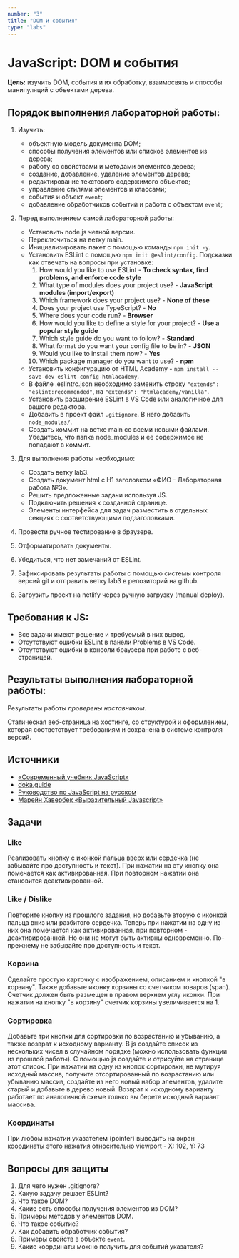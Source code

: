 ```yaml
---
number: "3"
title: "DOM и события"
type: "labs"
---
```


# JavaScript: DOM и события

**Цель:** изучить DOM, события и их обработку, взаимосвязь и способы манипуляций с объектами дерева.

## Порядок выполнения лабораторной работы:

1. Изучить:

   - объектную модель документа DOM;
   - способы получения элементов или списков элементов из дерева;
   - работу со свойствами и методами элементов дерева;
   - создание, добавление, удаление элементов дерева;
   - редактирование текстового содержимого объектов;
   - управление стилями элементов и классами;
   - события и объект `event`;
   - добавление обработчиков событий и работа с объектом `event`;

1. Перед выполнением самой лабораторной работы:

   - Установить node.js четной версии.
   - Переключиться на ветку main.
   - Инициализировать пакет с помощью команды `npm init -y`.
   - Установить ESLint с помощью `npm init @eslint/config`. Подсказки как отвечать на вопросы при установке:
     1. How would you like to use ESLint - **To check syntax, find problems, and enforce code style**
     1. What type of modules does your project use? - **JavaScript modules (import/export)**
     1. Which framework does your project use? - **None of these**
     1. Does your project use TypeScript? - **No**
     1. Where does your code run? - **Browser**
     1. How would you like to define a style for your project? - **Use a popular style guide**
     1. Which style guide do you want to follow? - **Standard**
     1. What format do you want your config file to be in? - **JSON**
     1. Would you like to install them now? - **Yes**
     1. Which package manager do you want to use? - **npm**
   - Установить конфигурацию от HTML Academy - `npm install --save-dev eslint-config-htmlacademy`.
   - В файле .eslintrc.json необходимо заменить строку `"extends": "eslint:recommended"`, на `"extends": "htmlacademy/vanilla"`.
   - Установить расширение ESLint в VS Code или аналогичное для вашего редактора.
   - Добавить в проект файл `.gitignore`. В него добавить `node_modules/`.
   - Создать коммит на ветке main со всеми новыми файлами. Убедитесь, что папка node_modules и ее содержимое не попадают в коммит.

1. Для выполнения работы необходимо:

   - Создать ветку lab3.
   - Создать документ html с H1 заголовком «ФИО - Лабораторная работа №3».
   - Решить предложенные задачи используя JS.
   - Подключить решения к созданной странице.
   - Элементы интерфейса для задач разместить в отдельных секциях с соответствующими подзаголовками.

1. Провести ручное тестирование в браузере.
1. Отформатировать документы.
1. Убедиться, что нет замечаний от ESLint.
1. Зафиксировать результаты работы с помощью системы контроля версий git и отправить ветку lab3 в репозиторий на github.
1. Загрузить проект на netlify через ручную загрузку (manual deploy).

## Требования к JS:

- Все задачи имеют решение и требуемый в них вывод.
- Отсутствуют ошибки ESLint в панели Problems в VS Code.
- Отсутствуют ошибки в консоли браузера при работе с веб-страницей.

## Результаты выполнения лабораторной работы:

Результаты работы _проверены наставником_.

Статическая веб-страница на хостинге, со структурой и оформлением, которая соответствует требованиям и сохранена в системе контроля версий.

## Источники

- [«Современный учебник JavaScript»](https://learn.javascript.ru/)
- [doka.guide](https://doka.guide/js/)
- [Руководство по JavaScript на русском](https://developer.mozilla.org/ru/docs/Web/JavaScript)
- [Марейн Хавербек «Выразительный Javascript»](https://karmazzin.gitbook.io/eloquentjavascript_ru/)

## Задачи

### Like

Реализовать кнопку с иконкой пальца вверх или сердечка (не забывайте про доступность и текст). При нажатии на эту кнопку она помечается как активированная. При повторном нажатии она становится деактивированной.

### Like / Dislike

Повторите кнопку из прошлого задания, но добавьте вторую с иконкой пальца вниз или разбитого сердечка. Теперь при нажатии на одну из них она помечается как активированная, при повторном - деактивированной. Но они не могут быть активны одновременно. По-прежнему не забывайте про доступность и текст.

### Корзина

Сделайте простую карточку с изображением, описанием и кнопкой "в корзину". Также добавьте иконку корзины со счетчиком товаров (span). Счетчик должен быть размещен в правом верхнем углу иконки. При нажатии на кнопку "в корзину" счетчик корзины увеличивается на 1.

### Сортировка

Добавьте три кнопки для сортировки по возрастанию и убыванию, а также возврат к исходному варианту. В js создайте список из нескольких чисел в случайном порядке (можно использовать функции из прошлой работы). С помощью js создайте и отрисуйте на странице этот список. При нажатии на одну из кнопок сортировки, не мутируя исходный массив, получите отсортированный по возрастанию или убыванию массив, создайте из него новый набор элементов, удалите старый и добавьте в дерево новый. Возврат к исходному варианту работает по аналогичной схеме только вы берете исходный вариант массива.

### Координаты

При любом нажатии указателем (pointer) выводить на экран координаты этого нажатия относительно viewport - X: 102, Y: 73

## Вопросы для защиты

1. Для чего нужен .gitignore?
1. Какую задачу решает ESLint?
1. Что такое DOM?
1. Какие есть способы получения элементов из DOM?
1. Примеры методов у элементов DOM.
1. Что такое событие?
1. Как добавить обработчик события?
1. Примеры свойств в объекте `event`.
1. Какие координаты можно получить для событий указателя?
